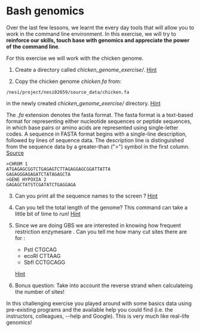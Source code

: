 # Bash genomics

Over the last few lessons, we learnt the every day tools that will allow you to work in the command line environment.
In this exercise, we will try to **reinforce our skills, touch base with genomics and appreciate the power of the command line**.


For this exercise we will work with the chicken genome.



1. Create a directory called *chicken_genome_exercise/*. [Hint](hints/bash_genomics_1.md)

2. Copy the chicken genome *chicken.fa* from: 

```
/nesi/project/nesi02659/source_data/chicken.fa
```

in the newly created *chicken_genome_exercise/* directory. [Hint](hints/bash_genomics_2.md)


The *.fa* extension denotes the fasta format. 
The fasta format is a text-based format for representing either nucleotide sequences or peptide sequences, in which base pairs or amino acids are represented using single-letter codes. A sequence in FASTA format begins with a single-line description, followed by lines of sequence data. The description line is distinguished from the sequence data by a greater-than (">") symbol in the first column. [Source](https://zhanglab.ccmb.med.umich.edu/FASTA/)

```
>CHROM 1
ATGAGAGCGGTCTGAGAGTCTTAGAGGAGCGGATTATTA
GAGAGGGAGAGATCTATAGAGCTA
>GENE HYPOXIA 2
GAGAGCTATSTCGATATCTGAGGAGA
```

3. Can you print all the sequence names to the screen ? [Hint](hints/bash_genomics_3.md)


4. Can you tell the total length of the genome? This command can take a little bit of time to run! [Hint](hints/bash_genomics_4.md)


5. Since we are doing GBS we are interested in knowing how frequent restriction enzymesare . Can you tell me how many cut sites there are for :

	* PstI CTGCAG
	* ecoRI CTTAAG	
	* SbfI CCTGCAGG
	
	[Hint](hints/bash_genomics_5.md)
	

6. Bonus question: Take into account the reverse strand when calculateing the number of sites!



In this challenging exercise you played around with some basics data using pre-existing programs and the available help you could find (i.e. the instructors, colleagues, --help and Google). This is very much like real-life genomics!


